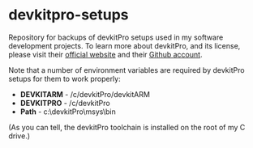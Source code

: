 # devkitpro-setups
Repository for backups of devkitPro setups used in my software development projects.
To learn more about devkitPro, and its license, please visit their [official website](https://devkitpro.org) and their [Github account](https://github.com/devkitPro).


Note that a number of environment variables are required by devkitPro setups for them to work properly:
* **DEVKITARM** - /c/devkitPro/devkitARM
* **DEVKITPRO** - /c/devkitPro
* **Path** - c:\devkitPro\msys\bin

(As you can tell, the devkitPro toolchain is installed on the root of my C drive.)